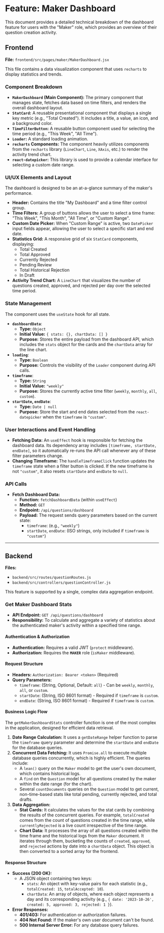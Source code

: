 # Feature: Maker Dashboard

This document provides a detailed technical breakdown of the dashboard feature for users with the "Maker" role, which provides an overview of their question creation activity.

## Frontend

**File:** `frontend/src/pages/maker/MakerDashboard.jsx`

This file contains a data visualization component that uses `recharts` to display statistics and trends.

### Component Breakdown

*   **`MakerDashboard` (Main Component):** The primary component that manages state, fetches data based on time filters, and renders the overall dashboard layout.
*   **`StatCard`:** A reusable presentational component that displays a single key metric (e.g., "Total Created"). It includes a title, a value, an icon, and a background color.
*   **`TimeFilterButton`:** A reusable button component used for selecting the time period (e.g., "This Week", "All Time").
*   **`Loader`:** A standard loading animation.
*   **`recharts` Components:** The component heavily utilizes components from the `recharts` library (`LineChart`, `Line`, `XAxis`, etc.) to render the activity trend chart.
*   **`react-datepicker`:** This library is used to provide a calendar interface for selecting a custom date range.

### UI/UX Elements and Layout

The dashboard is designed to be an at-a-glance summary of the maker's performance.

*   **Header:** Contains the title "My Dashboard" and a time filter control group.
*   **Time Filters:** A group of buttons allows the user to select a time frame: "This Week", "This Month", "All Time", or "Custom Range".
*   **Custom Date Picker:** When "Custom Range" is active, two `DatePicker` input fields appear, allowing the user to select a specific start and end date.
*   **Statistics Grid:** A responsive grid of six `StatCard` components, displaying:
    *   Total Created
    *   Total Approved
    *   Currently Rejected
    *   Pending Review
    *   Total Historical Rejection
    *   In Draft
*   **Activity Trend Chart:** A `LineChart` that visualizes the number of questions created, approved, and rejected per day over the selected time period.

### State Management

The component uses the `useState` hook for all state.

*   **`dashboardData`**:
    *   **Type:** `Object`
    *   **Initial Value:** `{ stats: {}, chartData: [] }`
    *   **Purpose:** Stores the entire payload from the dashboard API, which includes the `stats` object for the cards and the `chartData` array for the line chart.
*   **`loading`**:
    *   **Type:** `Boolean`
    *   **Purpose:** Controls the visibility of the `Loader` component during API calls.
*   **`timeframe`**:
    *   **Type:** `String`
    *   **Initial Value:** `"weekly"`
    *   **Purpose:** Stores the currently active time filter (`weekly`, `monthly`, `all`, `custom`).
*   **`startDate`, `endDate`**:
    *   **Type:** `Date | null`
    *   **Purpose:** Store the start and end dates selected from the `react-datepicker` when the `timeframe` is `"custom"`.

### User Interactions and Event Handling

*   **Fetching Data:** An `useEffect` hook is responsible for fetching the dashboard data. Its dependency array includes `[timeframe, startDate, endDate]`, so it automatically re-runs the API call whenever any of these filter parameters change.
*   **Changing Timeframe:** The `handleTimeframeClick` function updates the `timeframe` state when a filter button is clicked. If the new timeframe is not `"custom"`, it also resets `startDate` and `endDate` to `null`.

### API Calls

*   **Fetch Dashboard Data:**
    *   **Function:** `fetchDashboardData` (within `useEffect`)
    *   **Method:** `GET`
    *   **Endpoint:** `/api/questions/dashboard`
    *   **Payload:** The request sends query parameters based on the current state:
        *   `timeframe`: (e.g., `"weekly"`)
        *   `startDate`, `endDate`: (ISO strings, only included if `timeframe` is `"custom"`)

---

## Backend

**Files:**
*   `backend/src/routes/questionRoutes.js`
*   `backend/src/controllers/questionController.js`

This feature is supported by a single, complex data aggregation endpoint.

### Get Maker Dashboard Stats

*   **API Endpoint:** `GET /api/questions/dashboard`
*   **Responsibility:** To calculate and aggregate a variety of statistics about the authenticated maker's activity within a specified time range.

#### Authentication & Authorization

*   **Authentication:** Requires a valid JWT (`protect` middleware).
*   **Authorization:** Requires the **`MAKER`** role (`isMaker` middleware).

#### Request Structure

*   **Headers:** `Authorization: Bearer <token>` (Required)
*   **Query Parameters:**
    *   `timeframe`: (String, Optional, Default: `all`) - Can be `weekly`, `monthly`, `all`, or `custom`.
    *   `startDate`: (String, ISO 8601 format) - Required if `timeframe` is `custom`.
    *   `endDate`: (String, ISO 8601 format) - Required if `timeframe` is `custom`.

#### Business Logic Flow

The `getMakerDashboardStats` controller function is one of the most complex in the application, designed for efficient data retrieval.

1.  **Date Range Calculation:** It uses a `getDateRange` helper function to parse the `timeframe` query parameter and determine the `startDate` and `endDate` for the database queries.
2.  **Concurrent Data Fetching:** It uses `Promise.all` to execute multiple database queries concurrently, which is highly efficient. The queries include:
    *   A `lean()` query on the `Maker` model to get the user's own document, which contains historical logs.
    *   A `find` on the `Question` model for all questions created by the maker within the date range (for the chart).
    *   Several `countDocuments` queries on the `Question` model to get current, non-time-based stats like total pending, currently rejected, and total drafts.
3.  **Data Aggregation:**
    *   **Stat Cards:** It calculates the values for the stat cards by combining the results of the concurrent queries. For example, `totalCreated` comes from the count of questions created in the time range, while `currentlyRejected` is a live count irrespective of the time range.
    *   **Chart Data:** It processes the array of all questions created within the time frame and the historical logs from the `Maker` document. It iterates through them, bucketing the counts of `created`, `approved`, and `rejected` actions by date into a `chartData` object. This object is then converted to a sorted array for the frontend.

#### Response Structure

*   **Success (200 OK):**
    *   A JSON object containing two keys:
        *   `stats`: An object with key-value pairs for each statistic (e.g., `totalCreated: 15`, `totalAccepted: 10`).
        *   `chartData`: An array of objects, where each object represents a day and its corresponding activity (e.g., `{ date: '2023-10-26', created: 5, approved: 3, rejected: 1 }`).
*   **Error Responses:**
    *   **401/403:** For authentication or authorization failures.
    *   **404 Not Found:** If the maker's own user document can't be found.
    *   **500 Internal Server Error:** For any database query failures.
